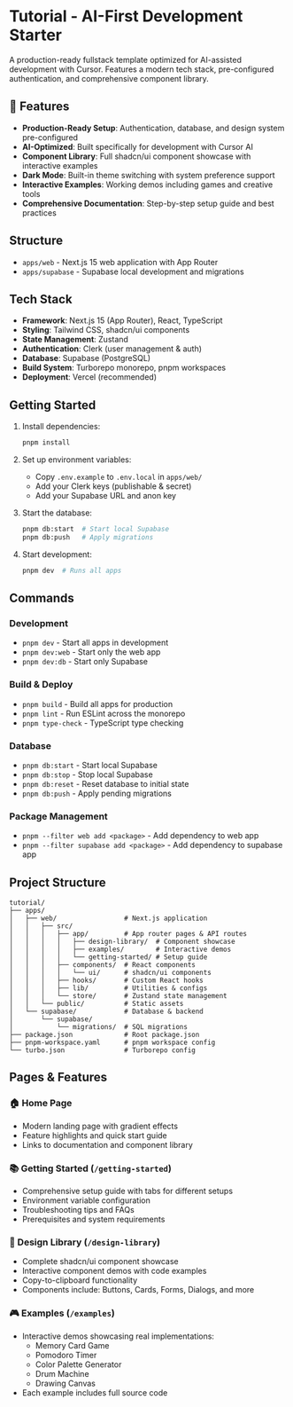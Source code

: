 # Tutorial - AI-First Development Starter

A production-ready fullstack template optimized for AI-assisted development with Cursor. Features a modern tech stack, pre-configured authentication, and comprehensive component library.

## 🚀 Features

- **Production-Ready Setup**: Authentication, database, and design system pre-configured
- **AI-Optimized**: Built specifically for development with Cursor AI
- **Component Library**: Full shadcn/ui component showcase with interactive examples
- **Dark Mode**: Built-in theme switching with system preference support
- **Interactive Examples**: Working demos including games and creative tools
- **Comprehensive Documentation**: Step-by-step setup guide and best practices

## Structure

- `apps/web` - Next.js 15 web application with App Router
- `apps/supabase` - Supabase local development and migrations

## Tech Stack

- **Framework**: Next.js 15 (App Router), React, TypeScript
- **Styling**: Tailwind CSS, shadcn/ui components
- **State Management**: Zustand
- **Authentication**: Clerk (user management & auth)
- **Database**: Supabase (PostgreSQL)
- **Build System**: Turborepo monorepo, pnpm workspaces
- **Deployment**: Vercel (recommended)

## Getting Started

1. Install dependencies:

   ```bash
   pnpm install
   ```

2. Set up environment variables:

   - Copy `.env.example` to `.env.local` in `apps/web/`
   - Add your Clerk keys (publishable & secret)
   - Add your Supabase URL and anon key

3. Start the database:

   ```bash
   pnpm db:start  # Start local Supabase
   pnpm db:push   # Apply migrations
   ```

4. Start development:
   ```bash
   pnpm dev  # Runs all apps
   ```

## Commands

### Development

- `pnpm dev` - Start all apps in development
- `pnpm dev:web` - Start only the web app
- `pnpm dev:db` - Start only Supabase

### Build & Deploy

- `pnpm build` - Build all apps for production
- `pnpm lint` - Run ESLint across the monorepo
- `pnpm type-check` - TypeScript type checking

### Database

- `pnpm db:start` - Start local Supabase
- `pnpm db:stop` - Stop local Supabase
- `pnpm db:reset` - Reset database to initial state
- `pnpm db:push` - Apply pending migrations

### Package Management

- `pnpm --filter web add <package>` - Add dependency to web app
- `pnpm --filter supabase add <package>` - Add dependency to supabase app

## Project Structure

```
tutorial/
├── apps/
│   ├── web/                 # Next.js application
│   │   ├── src/
│   │   │   ├── app/         # App router pages & API routes
│   │   │   │   ├── design-library/  # Component showcase
│   │   │   │   ├── examples/        # Interactive demos
│   │   │   │   └── getting-started/ # Setup guide
│   │   │   ├── components/  # React components
│   │   │   │   └── ui/      # shadcn/ui components
│   │   │   ├── hooks/       # Custom React hooks
│   │   │   ├── lib/         # Utilities & configs
│   │   │   └── store/       # Zustand state management
│   │   └── public/          # Static assets
│   └── supabase/            # Database & backend
│       └── supabase/
│           └── migrations/  # SQL migrations
├── package.json             # Root package.json
├── pnpm-workspace.yaml      # pnpm workspace config
└── turbo.json               # Turborepo config
```

## Pages & Features

### 🏠 Home Page

- Modern landing page with gradient effects
- Feature highlights and quick start guide
- Links to documentation and component library

### 📚 Getting Started (`/getting-started`)

- Comprehensive setup guide with tabs for different setups
- Environment variable configuration
- Troubleshooting tips and FAQs
- Prerequisites and system requirements

### 🎨 Design Library (`/design-library`)

- Complete shadcn/ui component showcase
- Interactive component demos with code examples
- Copy-to-clipboard functionality
- Components include: Buttons, Cards, Forms, Dialogs, and more

### 🎮 Examples (`/examples`)

- Interactive demos showcasing real implementations:
  - Memory Card Game
  - Pomodoro Timer
  - Color Palette Generator
  - Drum Machine
  - Drawing Canvas
- Each example includes full source code
